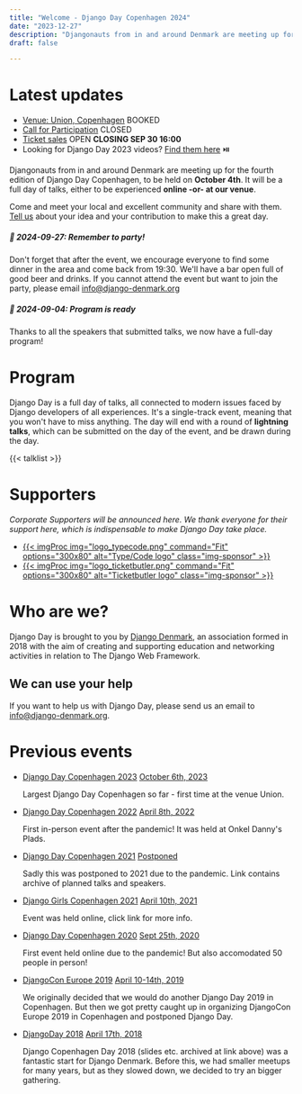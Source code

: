 ```yaml
---
title: "Welcome - Django Day Copenhagen 2024"
date: "2023-12-27"
description: "Djangonauts from in and around Denmark are meeting up for the second edition of Django Day Copenhagen 2024, October 4"
draft: false

---
```


# Latest updates

* [Venue: Union, Copenhagen](/venue/) <span class="badge badge-pill badge-success">BOOKED</span>
* [Call for Participation](/cfp/) <span class="badge badge-pill badge-info">CLOSED</span>
* [Ticket sales](/tickets/) <span class="badge badge-pill badge-success">OPEN</span> **CLOSING SEP 30 16:00**
* Looking for Django Day 2023 videos? [Find them here](https://2023.djangoday.dk/#program) ⏯️

Djangonauts from in and around Denmark are meeting up for the fourth edition of
Django Day Copenhagen, to be held on **October 4th**. It will be a full day of talks,
either to be experienced **online -or- at our venue**.

Come and meet your local and excellent community and share with them.
[Tell us](/cfp/) about your idea and your contribution to make this a great day.

##### 📣️ 2024-09-27: Remember to party!

Don't forget that after the event, we encourage everyone to find some dinner in the area and come back from 19:30. We'll have a bar open full of good beer and drinks.
If you cannot attend the event but want to join the party, please email info@django-denmark.org

##### 📣️ 2024-09-04: Program is ready

Thanks to all the speakers that submitted talks, we now have a full-day program!

<!--
##### 📣️ 2024-09-01: Program coming up...

The call for proposals has closed and we are announcing the final program shortly. At the same time, the "early bird" discount has also ended.

##### 📣️ 2024-06-10: Ticket sales open

Venue tickets can now be found! Both Corporate Support and Individual tickets are available. The latter has a time-limited early bird offer 🏃️.


##### 📣️ 2024-05-23: Getting ready for another Django Day Copenhagen

We've finally launched the website! We're eager to make this another great day,
and we would **love your help**. You can for instance [submit a talk](/cfp/), [help us out with the organizing](mailto:info@django-denmark.org), encourage others to submit talks, or convince your employer to get a corporate supporter ticket.

-->

<div style="clear: both"></div>


# Program

Django Day is a full day of talks, all connected to modern issues faced
by Django developers of all experiences. It's a single-track
event, meaning that you won't have to miss anything. The day will end
with a round of **lightning talks**, which can be submitted on the day of the event,
and be drawn during the day.


{{< talklist >}}




# Supporters

*Corporate Supporters will be announced here. We thank everyone for their support here, which is indispensable to make Django Day take place.*


<ul class="sponsors">
<li><a href="https://typecode.com/" target="_blank" class="sponsor">
{{< imgProc
img="logo_typecode.png"
command="Fit"
options="300x80"
alt="Type/Code logo"
class="img-sponsor"
>}}
</a></li>

<li><a href="https://ticketbutler.io/" target="_blank" class="sponsor">
{{< imgProc
img="logo_ticketbutler.png"
command="Fit"
options="300x80"
alt="Ticketbutler logo"
class="img-sponsor"
>}}
</a></li>

</ul>


# Who are we?

Django Day is brought to you by [Django Denmark](https://www.django-denmark.org/),
an association formed in 2018 with the aim of creating and supporting education
and networking activities in relation to The Django Web Framework.

## We can use your help

If you want to help us with Django Day, please send us an email to
[info@django-denmark.org](mailto:info@django-denmark.org).

# Previous events

<ul class="timeline">
    <li>
        <a href="https://2023.djangoday.dk">Django Day Copenhagen 2023</a>
        <a href="https://2023.djangoday.dk" class="float-right">October 6th, 2023</a>
        <p>Largest Django Day Copenhagen so far - first time at the venue Union.</p>
    </li>
    <li>
        <a href="https://2022.djangoday.dk">Django Day Copenhagen 2022</a>
        <a href="https://2022.djangoday.dk" class="float-right">April 8th, 2022</a>
        <p>First in-person event after the pandemic! It was held at Onkel Danny's Plads.</p>
    </li>
    <li>
        <a href="https://2021.djangoday.dk">Django Day Copenhagen 2021</a>
        <a href="https://2021.djangoday.dk" class="float-right">Postponed</a>
        <p>Sadly this was postponed to 2021 due to the pandemic. Link contains archive of planned talks and speakers.</p>
    </li>
    <li>
        <a href="https://djangogirls.org/en/copenhagen/">Django Girls Copenhagen 2021</a>
        <a href="https://djangogirls.org/en/copenhagen/" class="float-right">April 10th, 2021</a>
        <p>Event was held online, click link for more info.</p>
    </li>
    <li>
        <a href="https://2020.djangoday.dk">Django Day Copenhagen 2020</a>
        <a href="https://2020.djangoday.dk" class="float-right">Sept 25th, 2020</a>
        <p>First event held online due to the pandemic! But also accomodated 50 people in person!</p>
    </li>
    <li>
        <a href="https://2019.djangocon.eu/">DjangoCon Europe 2019</a>
        <a href="https://2019.djangocon.eu/" class="float-right">April 10-14th, 2019</a>
        <p>We originally decided that we would do another Django Day 2019 in Copenhagen. But then we got pretty caught up in organizing DjangoCon Europe 2019 in Copenhagen and postponed Django Day.</p>
    </li>
    <li>
        <a href="https://2018.djangoday.dk/">DjangoDay 2018</a>
        <a href="https://2018.djangoday.dk/" class="float-right">April 17th, 2018</a>
        <p>Django Copenhagen Day 2018 (slides etc. archived at link above) was a fantastic start for Django Denmark. Before this, we had smaller meetups for many years, but as they slowed down, we decided to try an bigger gathering.</p>
    </li>
</ul>

